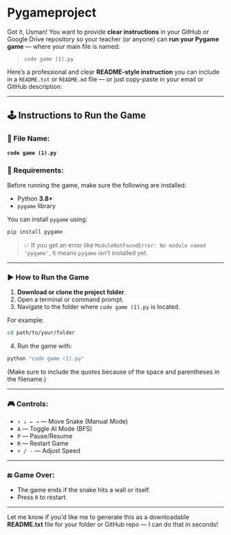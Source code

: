 # Pygameproject
Got it, Usman! You want to provide **clear instructions** in your GitHub or Google Drive repository so your teacher (or anyone) can **run your Pygame game** — where your main file is named:

> `code game (1).py`

Here’s a professional and clear **README-style instruction** you can include in a `README.txt` or `README.md` file — or just copy-paste in your email or GitHub description:

---

## 🕹️ Instructions to Run the Game

### 📁 File Name:

**`code game (1).py`**

### 🧱 Requirements:

Before running the game, make sure the following are installed:

* Python **3.8+**
* `pygame` library

You can install `pygame` using:

```bash
pip install pygame
```

> ✅ If you get an error like `ModuleNotFoundError: No module named 'pygame'`, it means `pygame` isn't installed yet.

---

### ▶️ How to Run the Game

1. **Download or clone the project folder**.
2. Open a terminal or command prompt.
3. Navigate to the folder where `code game (1).py` is located.

For example:

```bash
cd path/to/your/folder
```

4. Run the game with:

```bash
python "code game (1).py"
```

(Make sure to include the quotes because of the space and parentheses in the filename.)

---

### 🎮 Controls:

* `↑ ↓ ← →` — Move Snake (Manual Mode)
* `A` — Toggle AI Mode (BFS)
* `P` — Pause/Resume
* `R` — Restart Game
* `+ / -` — Adjust Speed

---

### 🔚 Game Over:

* The game ends if the snake hits a wall or itself.
* Press `R` to restart.

---

Let me know if you'd like me to generate this as a downloadable **README.txt** file for your folder or GitHub repo — I can do that in seconds!
